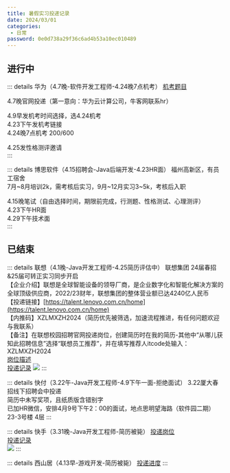 ```yaml
---
title: 暑假实习投递记录
date: 2024/03/01
categories:
 - 日常
password: 0e0d738a29f36c6ad4b53a10ec010489
---
```


## 进行中
::: details 华为（4.7晚-软件开发工程师-4.24晚7点机考）
[机考题目](https://www.nowcoder.com/discuss/445247001081516032)<br/>

4.7晚官网投递（第一意向：华为云计算公司，牛客网联系hr）<br/>

4.9早发机考时间选择，选4.24机考<br/>
4.23下午发机考链接<br/>
4.24晚7点机考 200/600<br/>

4.25发性格测评邀请<br/>
:::

::: details 博思软件（4.15招聘会-Java后端开发-4.23HR面）
福州高新区，有员工宿舍<br/>
7月~8月培训2k，需考核后实习，9月~12月实习3~5k，考核后入职<br/>

4.15晚笔试（自由选择时间，期限前完成，行测题、性格测试、心理测评）<br/>
4.23下午HR面<br/>
4.29下午技术面<br/>
:::

## 已结束
::: details 联想（4.1晚-Java开发工程师-4.25简历评估中）
联想集团 24届春招&25届可转正实习同步开启<br/>
【企业介绍】联想是全球智能设备的领导厂商，是企业数字化和智能化解决方案的全球顶级供应商，2022/23财年，联想集团的整体营业额已达4240亿人民币<br/>
【投递链接】[https://talent.lenovo.com.cn/home](https://talent.lenovo.com.cn/home)<br/>
【内推码】XZLMXZH2024（简历优先被筛选，加速流程推进，有任何问题欢迎与我联系）<br/>
【备注】在联想校园招聘官网投递岗位，创建简历时在我的简历-其他中“从哪儿获知此招聘信息”选择“联想员工推荐”，并在填写推荐人itcode处输入：XZLMXZH2024<br/>
[岗位描述](https://talent.lenovo.com.cn/position/detail?id=1214)<br/>
[投递记录](https://talent.lenovo.com.cn/account/apply)
![](/image/2024033101.png)
:::

::: details 快付（3.22午-Java开发工程师-4.9下午一面-拒绝面试）
3.22厦大春招线下招聘会中投递<br/>
简历中未写奖项，且纸质版含错别字<br/>
已加HR微信，安排4月9号下午2：00的面试，地点思明望海路（软件园二期）23-3号楼 4层
:::

::: details 快手（3.31晚-Java开发工程师-简历被毙）
[投递岗位](https://campus.kuaishou.cn/recruit/campus/e/#/campus/job-info/5993)<br/>
[投递记录](https://campus.kuaishou.cn/recruit/campus/e/#/campus/my-apply)<br/>
![](/image/2024033102.png)
:::

::: details 西山居（4.13早-游戏开发-简历被毙）
[投递进度](https://app.mokahr.com/m/candidate/applications/deliver-query/xishanju)
:::